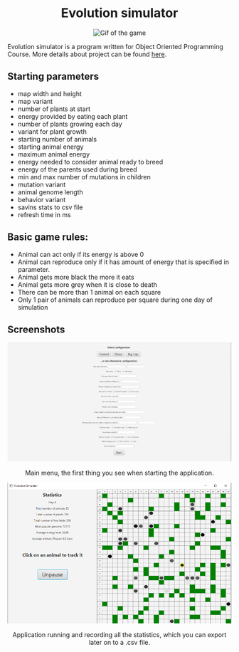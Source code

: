 <h1 align="center">Evolution simulator</h1>
<p align="center">
  <img src="screenshot/video.gif" alt="Gif of the game">
</p>

Evolution simulator is a program written for Object Oriented Programming Course. More details about project can be found [here](https://github.com/apohllo/obiektowe-lab/tree/master/proj1).

## Starting parameters

* map width and height 
* map variant 
* number of plants at start
* energy provided by eating each plant
* number of plants growing each day
* variant for plant growth
* starting number of animals
* starting animal energy
* maximum animal energy
* energy needed to consider animal ready to breed
* energy of the parents used during breed
* min and max number of mutations in children
* mutation variant
* animal genome length
* behavior variant
* savins stats to csv file
* refresh time in ms

## Basic game rules:
- Animal can act only if its energy is above 0
- Animal can reproduce only if it has amount of energy that is specified in parameter.
- Animal gets more black the more it eats
- Animal gets more grey when it is close to death
- There can be more than 1 animal on each square
- Only 1 pair of animals can reproduce per square during one day of simulation

## Screenshots

<p align="center">
  <img src="screenshot/t1.png" alt="screenshot of main menu of the app">
    <p align="center">
    Main menu, the first thing you see when starting the application.
        </p>
</p>

<p align="center">
  <img src="screenshot/image.png" alt="screenshot of application running">
      <p align="center">
    Application running and recording all the statistics, which you can export later on to a .csv file.
    </p>
</p>
